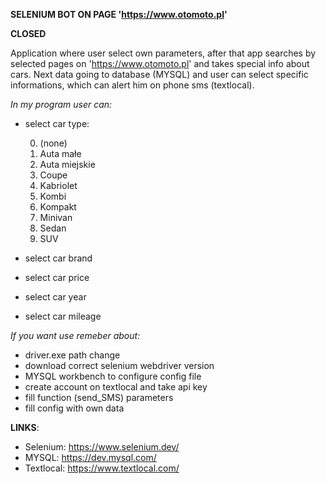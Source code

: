 **SELENIUM BOT ON PAGE 'https://www.otomoto.pl'**

**CLOSED**

Application where user select own parameters, after that app searches by selected pages on 'https://www.otomoto.pl' and takes special info about cars. Next data going to database (MYSQL) and user can select specific informations, which can alert him on phone sms (textlocal).

*In my program user can:*

- select car type:

    0. (none)
    1. Auta małe
    2. Auta miejskie
    3. Coupe
    4. Kabriolet
    5. Kombi
    6. Kompakt
    7. Minivan
    8. Sedan
    9. SUV
- select car brand
- select car price
- select car year 
- select car mileage


*If you want use remeber about:*
* driver.exe path change
* download correct selenium webdriver version
* MYSQL workbench to configure config file
* create account on textlocal and take api key
* fill function (send_SMS) parameters
* fill config with own data

**LINKS**:

- Selenium: https://www.selenium.dev/
- MYSQL: https://dev.mysql.com/
- Textlocal: https://www.textlocal.com/

